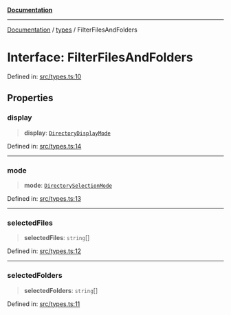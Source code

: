 [**Documentation**](../../README.md)

***

[Documentation](../../README.md) / [types](../README.md) / FilterFilesAndFolders

# Interface: FilterFilesAndFolders

Defined in: [src/types.ts:10](https://github.com/Christian-Me/folder-to-tags-plugin/blob/324c4975948764581637da1ab1e4cb12dc3f447a/src/types.ts#L10)

## Properties

### display

> **display**: [`DirectoryDisplayMode`](../../directorySelectionModal/type-aliases/DirectoryDisplayMode.md)

Defined in: [src/types.ts:14](https://github.com/Christian-Me/folder-to-tags-plugin/blob/324c4975948764581637da1ab1e4cb12dc3f447a/src/types.ts#L14)

***

### mode

> **mode**: [`DirectorySelectionMode`](../../directorySelectionModal/type-aliases/DirectorySelectionMode.md)

Defined in: [src/types.ts:13](https://github.com/Christian-Me/folder-to-tags-plugin/blob/324c4975948764581637da1ab1e4cb12dc3f447a/src/types.ts#L13)

***

### selectedFiles

> **selectedFiles**: `string`[]

Defined in: [src/types.ts:12](https://github.com/Christian-Me/folder-to-tags-plugin/blob/324c4975948764581637da1ab1e4cb12dc3f447a/src/types.ts#L12)

***

### selectedFolders

> **selectedFolders**: `string`[]

Defined in: [src/types.ts:11](https://github.com/Christian-Me/folder-to-tags-plugin/blob/324c4975948764581637da1ab1e4cb12dc3f447a/src/types.ts#L11)
